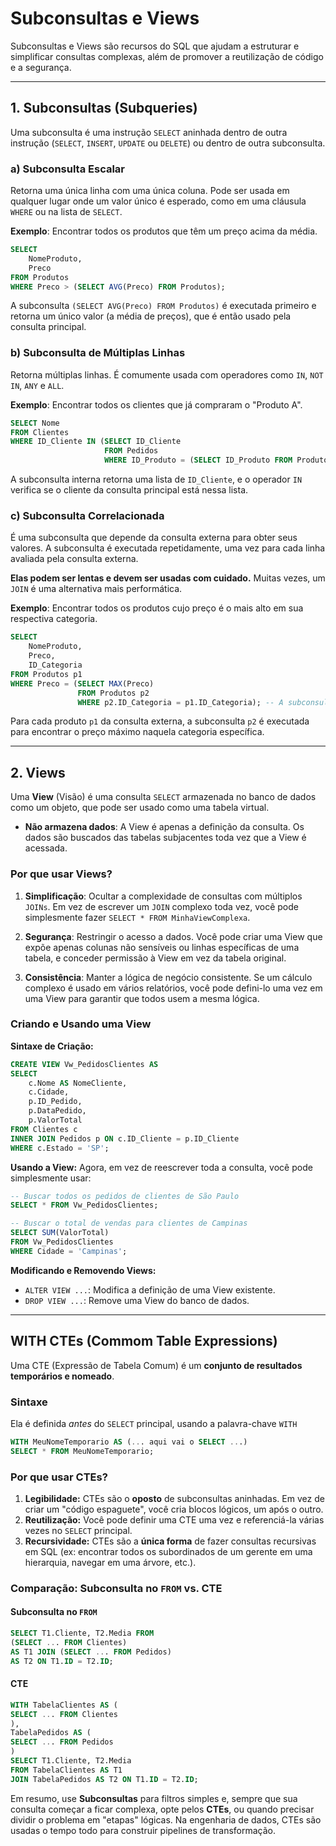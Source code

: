 # Subconsultas e Views

Subconsultas e Views são recursos do SQL que ajudam a estruturar e simplificar consultas complexas, além de promover a reutilização de código e a segurança.

---

## 1. Subconsultas (Subqueries)

Uma subconsulta é uma instrução `SELECT` aninhada dentro de outra instrução (`SELECT`, `INSERT`, `UPDATE` ou `DELETE`) ou dentro de outra subconsulta.

### a) Subconsulta Escalar
Retorna uma única linha com uma única coluna. Pode ser usada em qualquer lugar onde um valor único é esperado, como em uma cláusula `WHERE` ou na lista de `SELECT`.

**Exemplo**: Encontrar todos os produtos que têm um preço acima da média.
```sql
SELECT
    NomeProduto,
    Preco
FROM Produtos
WHERE Preco > (SELECT AVG(Preco) FROM Produtos);
```
A subconsulta `(SELECT AVG(Preco) FROM Produtos)` é executada primeiro e retorna um único valor (a média de preços), que é então usado pela consulta principal.

### b) Subconsulta de Múltiplas Linhas
Retorna múltiplas linhas. É comumente usada com operadores como `IN`, `NOT IN`, `ANY` e `ALL`.

**Exemplo**: Encontrar todos os clientes que já compraram o "Produto A".
```sql
SELECT Nome
FROM Clientes
WHERE ID_Cliente IN (SELECT ID_Cliente
                     FROM Pedidos
                     WHERE ID_Produto = (SELECT ID_Produto FROM Produtos WHERE NomeProduto = 'Produto A'));
```
A subconsulta interna retorna uma lista de `ID_Cliente`, e o operador `IN` verifica se o cliente da consulta principal está nessa lista.

### c) Subconsulta Correlacionada
É uma subconsulta que depende da consulta externa para obter seus valores. A subconsulta é executada repetidamente, uma vez para cada linha avaliada pela consulta externa.

**Elas podem ser lentas e devem ser usadas com cuidado.** Muitas vezes, um `JOIN` é uma alternativa mais performática.

**Exemplo**: Encontrar todos os produtos cujo preço é o mais alto em sua respectiva categoria.
```sql
SELECT
    NomeProduto,
    Preco,
    ID_Categoria
FROM Produtos p1
WHERE Preco = (SELECT MAX(Preco)
               FROM Produtos p2
               WHERE p2.ID_Categoria = p1.ID_Categoria); -- A subconsulta depende de p1
```
Para cada produto `p1` da consulta externa, a subconsulta `p2` é executada para encontrar o preço máximo naquela categoria específica.

---

## 2. Views

Uma **View** (Visão) é uma consulta `SELECT` armazenada no banco de dados como um objeto, que pode ser usado como uma tabela virtual.

- **Não armazena dados**: A View é apenas a definição da consulta. Os dados são buscados das tabelas subjacentes toda vez que a View é acessada.

### Por que usar Views?

1.  **Simplificação**: Ocultar a complexidade de consultas com múltiplos `JOINs`. Em vez de escrever um `JOIN` complexo toda vez, você pode simplesmente fazer `SELECT * FROM MinhaViewComplexa`.

2.  **Segurança**: Restringir o acesso a dados. Você pode criar uma View que expõe apenas colunas não sensíveis ou linhas específicas de uma tabela, e conceder permissão à View em vez da tabela original.

3.  **Consistência**: Manter a lógica de negócio consistente. Se um cálculo complexo é usado em vários relatórios, você pode defini-lo uma vez em uma View para garantir que todos usem a mesma lógica.

### Criando e Usando uma View

**Sintaxe de Criação:**
```sql
CREATE VIEW Vw_PedidosClientes AS
SELECT
    c.Nome AS NomeCliente,
    c.Cidade,
    p.ID_Pedido,
    p.DataPedido,
    p.ValorTotal
FROM Clientes c
INNER JOIN Pedidos p ON c.ID_Cliente = p.ID_Cliente
WHERE c.Estado = 'SP';
```

**Usando a View:**
Agora, em vez de reescrever toda a consulta, você pode simplesmente usar:
```sql
-- Buscar todos os pedidos de clientes de São Paulo
SELECT * FROM Vw_PedidosClientes;

-- Buscar o total de vendas para clientes de Campinas
SELECT SUM(ValorTotal)
FROM Vw_PedidosClientes
WHERE Cidade = 'Campinas';
```

**Modificando e Removendo Views:**
- `ALTER VIEW ...`: Modifica a definição de uma View existente.
- `DROP VIEW ...`: Remove uma View do banco de dados.

---

## WITH CTEs (Commom Table Expressions)

Uma CTE (Expressão de Tabela Comum) é um **conjunto de resultados temporários e nomeado**.

### Sintaxe

Ela é definida *antes* do `SELECT` principal, usando a palavra-chave `WITH`

```sql
WITH MeuNomeTemporario AS (... aqui vai o SELECT ...)
SELECT * FROM MeuNomeTemporario;
```

### Por que usar CTEs?

1. **Legibilidade:** CTEs são o **oposto** de subconsultas aninhadas. Em vez de criar um "código espaguete", você cria blocos lógicos, um após o outro.
2. **Reutilização:** Você pode definir uma CTE uma vez e referenciá-la várias vezes no `SELECT` principal.
3. **Recursividade:** CTEs são a **única forma** de fazer consultas recursivas em SQL (ex: encontrar todos os subordinados de um gerente em uma hierarquia, navegar em uma árvore, etc.).

### Comparação: Subconsulta no `FROM` vs. CTE

#### Subconsulta no `FROM`

```sql
SELECT T1.Cliente, T2.Media FROM 
(SELECT ... FROM Clientes) 
AS T1 JOIN (SELECT ... FROM Pedidos) 
AS T2 ON T1.ID = T2.ID;
```

#### CTE

```sql
WITH TabelaClientes AS (
SELECT ... FROM Clientes
),
TabelaPedidos AS (
SELECT ... FROM Pedidos
)
SELECT T1.Cliente, T2.Media
FROM TabelaClientes AS T1
JOIN TabelaPedidos AS T2 ON T1.ID = T2.ID;
```

Em resumo, use **Subconsultas** para filtros simples e, sempre que sua consulta começar a ficar complexa, opte pelos **CTEs**, ou quando precisar dividir o problema em "etapas" lógicas. Na engenharia de dados, CTEs são usadas o tempo todo para construir pipelines de transformação.
